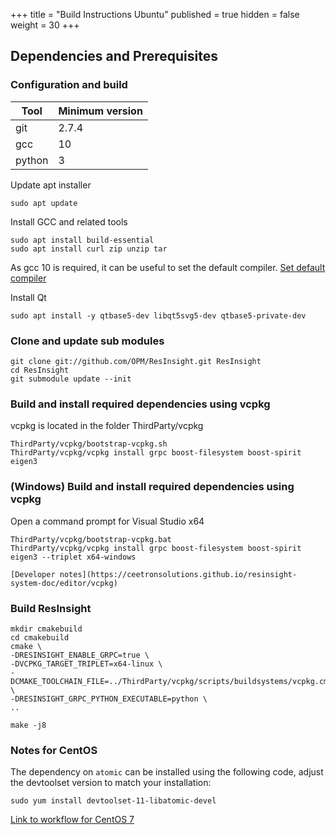 +++
title = "Build Instructions Ubuntu"
published = true
hidden = false
weight = 30
+++

## Dependencies and Prerequisites



### Configuration and build

| Tool                    | Minimum version  | 
|-------------------------|------------------|
| git                     | 2.7.4            | 
| gcc                     | 10               | 
| python 				  | 3                | 


Update apt installer

    sudo apt update

Install GCC and related tools

    sudo apt install build-essential
    sudo apt install curl zip unzip tar

As gcc 10 is required, it can be useful to set the default compiler.
[Set default compiler](https://linuxconfig.org/how-to-switch-between-multiple-gcc-and-g-compiler-versions-on-ubuntu-20-04-lts-focal-fossa)

Install Qt

    sudo apt install -y qtbase5-dev libqt5svg5-dev qtbase5-private-dev


### Clone and update sub modules

	git clone git://github.com/OPM/ResInsight.git ResInsight
    cd ResInsight
    git submodule update --init

### Build and install required dependencies using vcpkg
vcpkg is located in the folder ThirdParty/vcpkg

    ThirdParty/vcpkg/bootstrap-vcpkg.sh
    ThirdParty/vcpkg/vcpkg install grpc boost-filesystem boost-spirit eigen3

### (Windows) Build and install required dependencies using vcpkg 
Open a command prompt for Visual Studio x64

    ThirdParty/vcpkg/bootstrap-vcpkg.bat
    ThirdParty/vcpkg/vcpkg install grpc boost-filesystem boost-spirit eigen3 --triplet x64-windows

    [Developer notes](https://ceetronsolutions.github.io/resinsight-system-doc/editor/vcpkg)

### Build ResInsight
	mkdir cmakebuild
    cd cmakebuild
    cmake \
    -DRESINSIGHT_ENABLE_GRPC=true \
    -DVCPKG_TARGET_TRIPLET=x64-linux \
    -DCMAKE_TOOLCHAIN_FILE=../ThirdParty/vcpkg/scripts/buildsystems/vcpkg.cmake \
    -DRESINSIGHT_GRPC_PYTHON_EXECUTABLE=python \
    ..
    
    make -j8


### Notes for CentOS

The dependency on `atomic` can be installed using the following code, adjust the devtoolset version to match your installation:
    
    sudo yum install devtoolset-11-libatomic-devel



[Link to workflow for CentOS 7](https://github.com/OPM/ResInsight/blob/dev/.github/workflows/centos7.yml)
